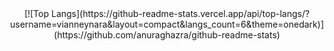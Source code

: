 <center> [![Top Langs](https://github-readme-stats.vercel.app/api/top-langs/?username=vianneynara&layout=compact&langs_count=6&theme=onedark)](https://github.com/anuraghazra/github-readme-stats) </center>
